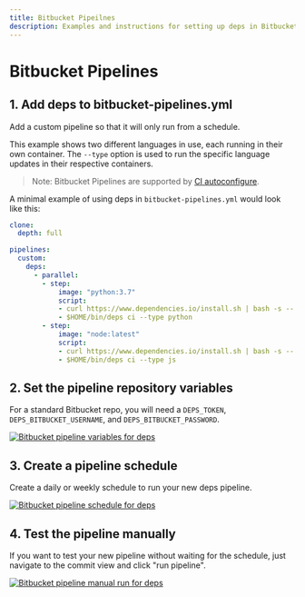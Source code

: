 ```yaml
---
title: Bitbucket Pipeilnes
description: Examples and instructions for setting up deps in Bitbucket Pipelines
---
```


# Bitbucket Pipelines

## 1. Add deps to bitbucket-pipelines.yml

Add a custom pipeline so that it will only run from a schedule.

This example shows two different languages in use,
each running in their own container. The `--type` option is used to run the specific language updates in their respective containers.

> Note: Bitbucket Pipelines are supported by [CI autoconfigure](/ci/#autoconfigure).

A minimal example of using deps in `bitbucket-pipelines.yml` would look like this:

```yaml
clone:
  depth: full

pipelines:
  custom:
    deps:
      - parallel:
        - step:
            image: "python:3.7"
            script:
            - curl https://www.dependencies.io/install.sh | bash -s -- -b $HOME/bin
            - $HOME/bin/deps ci --type python
        - step:
            image: "node:latest"
            script:
            - curl https://www.dependencies.io/install.sh | bash -s -- -b $HOME/bin
            - $HOME/bin/deps ci --type js
```

## 2. Set the pipeline repository variables

For a standard Bitbucket repo, you will need a `DEPS_TOKEN`, `DEPS_BITBUCKET_USERNAME`, and `DEPS_BITBUCKET_PASSWORD`.

[![Bitbucket pipeline variables for deps](/assets/img/screenshots/bitbucket-pipeline-variables.png)](/assets/img/screenshots/bitbucket-pipeline-variables.png)

## 3. Create a pipeline schedule

Create a daily or weekly schedule to run your new deps pipeline.

[![Bitbucket pipeline schedule for deps](/assets/img/screenshots/bitbucket-pipeline-schedule.png)](/assets/img/screenshots/bitbucket-pipeline-schedule.png)

## 4. Test the pipeline manually

If you want to test your new pipeline without waiting for the schedule,
just navigate to the commit view and click "run pipeline".

[![Bitbucket pipeline manual run for deps](/assets/img/screenshots/bitbucket-pipeline-manual.png)](/assets/img/screenshots/bitbucket-pipeline-manual.png)
